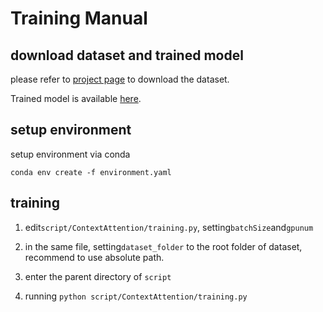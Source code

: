 # Training Manual

## download dataset and trained model

please refer to <a href="https://qugank.github.io/pqa.github.io" target="_blank">project page<a> to download the dataset.

Trained model is available <a href="https://drive.google.com/file/d/1FW2SMdd68U2KpSxTG4QEYQfexVn1KjK2/view?usp=sharing" target="_blank">here<a>.
  
## setup environment 

setup environment via conda

`conda env create -f environment.yaml`
## training 

1. edit`script/ContextAttention/training.py`, setting`batchSize`and`gpunum`

2. in the same file, setting`dataset_folder` to the root folder of dataset, recommend to use absolute path.

3. enter the parent directory of `script`

4. running `python script/ContextAttention/training.py`
